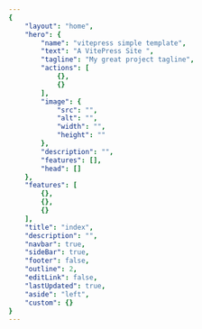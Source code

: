 ```yaml
---
{
    "layout": "home",
    "hero": {
        "name": "vitepress simple template",
        "text": "A VitePress Site ",
        "tagline": "My great project tagline",
        "actions": [
            {},
            {}
        ],
        "image": {
            "src": "",
            "alt": "",
            "width": "",
            "height": ""
        },
        "description": "",
        "features": [],
        "head": []
    },
    "features": [
        {},
        {},
        {}
    ],
    "title": "index",
    "description": "",
    "navbar": true,
    "sideBar": true,
    "footer": false,
    "outline": 2,
    "editLink": false,
    "lastUpdated": true,
    "aside": "left",
    "custom": {}
}
---
```

<script setup>
window.location.href = '/zh/index'; // 跳转到指定URL
</script>

<style module>
.button {color: red; font-weight: bold;}
</style>


